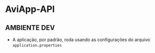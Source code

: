 # AviApp-API

## AMBIENTE DEV
- A aplicação, por padrão, roda usando as configurações do arquivo `application.properties`